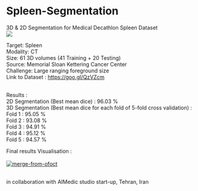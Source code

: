 # Spleen-Segmentation
3D &amp; 2D Segmentation for Medical Decathlon Spleen Dataset <br />
<img  src = "http://medicaldecathlon.com/img/spleen0.png"  align="center"></img> <br />


Target: Spleen <br />
Modality: CT  <br />
Size: 61 3D volumes (41 Training + 20 Testing) <br />
Source: Memorial Sloan Kettering Cancer Center <br />
Challenge: Large ranging foreground size <br />
Link to Dataset : https://goo.gl/QzVZcm <br /><br />

Results : <br />
2D Segmentation (Best mean dice) : 96.03 % <br />
3D Segmentation (Best mean dice for each fold of 5-fold cross validation) : <br />
    Fold 1 : 95.05 % <br />
    Fold 2 : 93.08 % <br />
    Fold 3 : 94.91 % <br />
    Fold 4 : 95.12 % <br />
    Fold 5 : 94.57 % <br />



Final results Visualisation : <br /><br />
<a href="https://ibb.co/PMQgshT"><img src="https://i.ibb.co/w7s4ZWJ/merge-from-ofoct.jpg" alt="merge-from-ofoct" border="0"></a>




<br />
in collaboration with AIMedic studio start-up, Tehran, Iran
